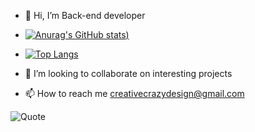 - 👋 Hi, I’m Back-end developer
  
- [![Anurag's GitHub stats](https://github-readme-stats.vercel.app/api?username=anuraghazra&show_icons=true&theme=transparent))](https://github.com/CreativeCrazyDesign/github-readme-stats)
  
- [![Top Langs](https://github-readme-stats.vercel.app/api/top-langs/?username=anuraghazra&hide_progress=true)](https://github.com/CreativeCrazyDesign/github-readme-stats)
  
- 💞️ I’m looking to collaborate on interesting projects
- 📫 How to reach me creativecrazydesign@gmail.com


![Quote](https://github-readme-quotes-bay.vercel.app/quote?theme=light&layout=socrates)

<!---
CreativeCrazyDesign/CreativeCrazyDesign is a ✨ special ✨ repository because its `README.md` (this file) appears on your GitHub profile.
You can click the Preview link to take a look at your changes.
--->
